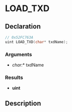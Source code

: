 # LOAD_TXD

## Declaration
```cpp
// 0x52FC763A
uint LOAD_TXD(char* txdName);
```

### Arguments
- **char*:** txdName

### Results
- **uint**

## Description
